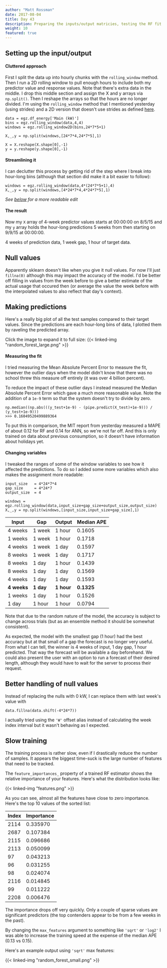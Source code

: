 ```yaml
---
author: "Matt Rossman"
date: 2017-08-04
title: Day 43
description: Preparing the inputs/output matricies, testing the RF fit with median APE using different input/output/gap sizes, starting improvements to train speed
weight: 10
featured: true
---
```


## Setting up the input/output
#### Cluttered approach
First I split the data up into hourly chunks with the `rolling_window` method. Then I run a 2D rolling window to pull enough hours to include both my predictor value and response values. Note that there's extra data in the middle. I drop this middle section and assign the X and y arrays via `np.split()`. Then I reshape the arrays so that the hours are no longer divided. I'm using the `rolling_window` method that I mentioned yesterday (using strides) and a 2D version that doesn't use strides as defined [here](https://stackoverflow.com/a/39203586/8371763).

	data = egz.df_energy['Main (kW)']
	bins = egz.rolling_window(data,4,4)
	windows = egz.rolling_window2D(bins,24*7*5+1)

	X,_,y = np.split(windows,[24*7*4,24*7*5],1)

	X = X.reshape(X.shape[0],-1)
	y = y.reshape(y.shape[0],-1)

#### Streamlining it
I can declutter this process by getting rid of the step where I break into hour-long bins (although that section did make it a bit easier to follow):

	windows = egz.rolling_window(data,4*(24*7*5+1),4)
	X,_,y = np.split(windows,[4*24*7*4,4*24*7*5],1)

*See [below](#changing-variables) for a more readable edit*

#### The result
Now my `X` array of 4-week predictor values starts at 00:00:00 on 8/5/15 and my `y` array holds the hour-long predictions 5 weeks from then starting on 9/9/15 at 00:00:00.

4 weeks of prediction data, 1 week gap, 1 hour of target data.

## Null values
Apparently sklearn doesn't like when you give it null values. For now I'll just `fillna(0)` although this may impact the accuracy of the model. I'd be better off filling in values from the week before to give a better estimate of the actual usage that occured then (or average the value the week before with the interpolated values to also reflect that day's context).

## Making predictions
Here's a really big plot of all the test samples compared to their target values. Since the predictions are each hour-long bins of data, I plotted them by raveling the predicted array.

Click the image to expand it to full size:
{{< linked-img "random_forest_large.png" >}}

#### Measuring the fit
I tried measuring the Mean Absolute Percent Error to measure the fit, however the outlier days when the model didn't know that there was no school threw this measure off entirely (it was over 4 billion percent).

To reduce the impact of these outlier days I instead measured the Median Absolute Percent Error which gave a much more reasonable value. Note the addition of a `1e-9` term so that the system doesn't try to divide by zero.

	np.median((np.abs(((y_test+1e-9) - (pipe.predict(X_test)+1e-9))) / (y_test+1e-9)))
	>>> 0.16049520499889364

To put this in comparison, the MIT report from yesterday measured a MAPE of about 0.12 for RF and 0.14 for ANN, so we're not far off. And this is only trained on data about previous consumption, so it doesn't have information about holidays yet.

#### Changing variables

I tweaked the ranges of some of the window variables to see how it affected the predictions. To do so I added some more variables which also makes the assignment more readable:

	input_size   = 4*24*7*4
	gap_size     = 4*24*7
	output_size  = 4

	windows = egz.rolling_window(data,input_size+gap_size+output_size,output_size)
	X,_,y = np.split(windows,[input_size,input_size+gap_size],1)

Input   |   Gap  |  Output |  Median APE
--------|--------|---------|-----
4 weeks | 1 week |  1 hour | 0.1605
1 weeks | 1 week |  1 hour | 0.1718
4 weeks | 1 week |  1 day  | 0.1597
8 weeks | 1 week |  1 day  | 0.1717
8 weeks | 1 day  |  1 hour | 0.1439
8 weeks | 1 day  |  1 day  | 0.1569
4 weeks | 1 day  |  1 day  | 0.1593
**4 weeks** | **1 day**  |  **1 hour** | **0.1325**
1 weeks | 1 day  |  1 hour | 0.1526
1 day   | 1 hour |  1 hour | 0.0794

Note that due to the random nature of the model, the accuracy is subject to change across trials (but as an ensemble method it should be somewhat consistent).

As expected, the model with the smallest gap (1 hour) had the best accuracy but at that small of a gap the forecast is no longer very useful. From what I can tell, the winner is 4 weeks of input, 1 day gap, 1 hour predicted. That way the forecast will be available a day beforehand. We could also present the user with an option to run a forecast of their desired length, although they would have to wait for the server to process their request.

## Better handling of null values
Instead of replacing the nulls with 0 kW, I can replace them with last week's value with

	data.fillna(data.shift(-4*24*7))

I actually tried using the `'W'` offset alias instead of calculating the week index interval but it wasn't behaving as I expected.

## Slow training
The training process is rather slow, even if I drastically reduce the number of samples. It appears the biggest time-suck is the large number of features that need to be tracked.

The `feature_importances_` property of a trained RF estimator shows the relative importance of your features. Here's what the distribution looks like:

{{< linked-img "features.png" >}}

As you can see, almost all the features have close to zero importance. Here's the top 10 values of the sorted list:

Index   | Importance
--------|------------
2114    | 0.335970
2687    | 0.107384
2115    | 0.096686
2113    | 0.050099
97      | 0.043213
96      | 0.031255
98      | 0.024074
2116    | 0.014845
99      | 0.011222
2208    | 0.006476

The importance drops off very quickly. Only a couple of sparse values are significant predictors (the top contenders appear to be from a few weeks in the past).

By changing the `max_features` argument to something like `'sqrt'` or `'log2'` I was able to increase the training speed at the expense of the median APE (0.13 vs 0.15).

Here's an example output using `'sqrt'` max features:

{{< linked-img "random_forest_small.png" >}}

